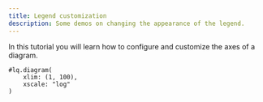 ```yaml
---
title: Legend customization
description: Some demos on changing the appearance of the legend. 
---
```




In this tutorial you will learn how to configure and customize the axes of a diagram. 

```example
#lq.diagram(
    xlim: (1, 100),
    xscale: "log"
)
```